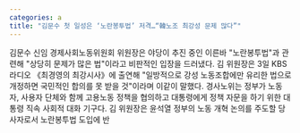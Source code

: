 ```yaml
---
categories: a
title: "김문수 첫 일성은 ‘노란봉투법’ 저격…“韓노조 최강성 문제 많다”"
---
```

김문수 신임 경제사회노동위원회 위원장은 야당이 추진 중인 이른바 "노란봉투법"과 관련해 "상당히 문제가 많은 법"이라고 비판적인 입장을 드러냈다. 김 위원장은 3일 KBS 라디오 《최경영의 최강시사》에 출연해 "일방적으로 강성 노동조합에만 유리한 법으로 개정하면 국민적인 합의를 못 받을 것"이라며 이같이 말했다. 경사노위는 정부가 노동자, 사용자 단체와 함께 고용노동 정책을 협의하고 대통령에게 정책 자문을 하기 위한 대통령 직속 사회적 대화 기구다. 김 위원장은 윤석열 정부의 노동 개혁 논의를 주도할 당사자로서 노란봉투법 도입에 반